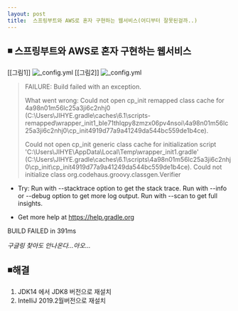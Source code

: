 ```yaml
---
layout: post
title:  스프링부트와 AWS로 혼자 구현하는 웹서비스(어디부터 잘못된걸까..)
---
```


## ◾ 스프링부트와 AWS로 혼자 구현하는 웹서비스 

[[그림1]]
![_config.yml]({{site.baseurl}}/images/2020_캡처.PNG)
[[그림2]]
![_config.yml]({{site.baseurl}}/images/2020_캡처1.PNG)



> FAILURE: Build failed with an exception.
>
> What went wrong:
> Could not open cp_init remapped class cache for 4a98n01m56lc25a3ji6c2nhj0 (C:\Users\JIHYE\.gradle\caches\6.1\scripts-remapped\wrapper_init1_ble71thlqpy8zmzx06pv4nsoi\4a98n01m56lc25a3ji6c2nhj0\cp_init4919d77a9a41249da544bc559de1b4ce).
>
> Could not open cp_init generic class cache for initialization script 'C:\Users\JIHYE\AppData\Local\Temp\wrapper_init1.gradle' (C:\Users\JIHYE\.gradle\caches\6.1\scripts\4a98n01m56lc25a3ji6c2nhj0\cp_init\cp_init4919d77a9a41249da544bc559de1b4ce).
> Could not initialize class org.codehaus.groovy.classgen.Verifier

* Try:
Run with --stacktrace option to get the stack trace. Run with --info or --debug option to get more log output. Run with --scan to get full insights.

* Get more help at https://help.gradle.org

BUILD FAILED in 391ms



*구글링 찾아도 안나온다...아오*...



## ◾해결

1. JDK14 에서 JDK8 버전으로 재설치
2. IntelliJ 2019.2월버전으로 재설치